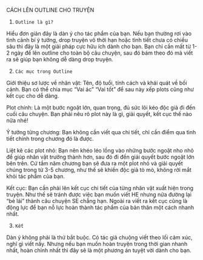 CÁCH LÊN OUTLINE CHO TRUYỆN
 1.     Outline là gì?
Hiểu đơn giản đây là dàn ý cho tác phẩm của bạn. Nếu bạn thường rơi vào tình cảnh bí ý tưởng, drop truyện vô thời hạn hoặc tình tiết chưa có chiều sâu thì đây là một giải pháp cực hữu ích dành cho bạn. Bạn chỉ cần mất từ 1-2 ngày để lên outline cho toàn bộ câu chuyện, sau đó bám theo đó mà viết ra sẽ giúp bạn không dễ dàng drop truyện.

 2.     Các mục trong Outline 
Giới thiệu sơ lược về nhân vật: Tên, độ tuổi, tính cách và khái quát về bối cảnh. Bạn có thể chia mục “Vai ác” “Vai tốt” để sau này xếp plots cũng như kết cục cho dễ dàng.

 Plot chính: Là một bước ngoặt lớn, quan trọng, đủ sức lôi kéo độc giả đi đến cuối câu chuyện. Bạn phải nêu rõ plot này là gì, giải quyết, kết cục thế nào nữa nhé!

 Ý tưởng từng chương: Bạn không cần viết qua chi tiết, chỉ cần điểm qua tình tiết chính trong chương đó là được.

Liệt kê các plot nhỏ: Bạn nên khéo léo lồng vào những bước ngoặt nho nhỏ để giúp nhân vật trưởng thành hơn, sau đó đi đến giải quyết bước ngoặt lớn bên trên. Cứ tầm năm chương bạn sẽ đưa ra một plot nhỏ và giải quyết chúng trong từ 3-5 chương, như thế sẽ khiến độc giả tò mò, không rời mắt khỏi tác phẩm của bạn.

Kết cục: Bạn cần phải lên kết cục chi tiết của từng nhân vật xuất hiện trong truyện. Như thế sẽ tránh được việc bạn muốn viết HE nhưng nửa đường lại “bẻ lái” thành câu chuyện SE chẳng hạn. Ngoài ra viết ra kết cục cũng là động lực để bạn nỗ lực hoàn thành tác phẩm của bản thân một cách nhanh nhất.
 
3.     Kết
Dàn ý không phải là thứ bắt buộc. Có tác giả chuộng viết theo lối cảm xúc, nghĩ gì viết nấy. Nhưng nếu bạn muốn hoàn truyện trong thời gian nhanh nhất, hoàn chỉnh nhất thì đây sẽ là một phương án tuyệt vời dành cho bạn.  

